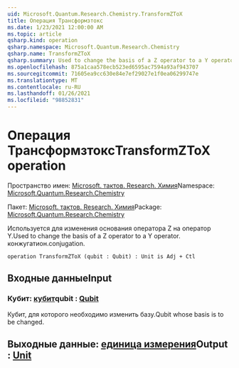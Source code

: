 ```yaml
---
uid: Microsoft.Quantum.Research.Chemistry.TransformZToX
title: Операция Трансформзтокс
ms.date: 1/23/2021 12:00:00 AM
ms.topic: article
qsharp.kind: operation
qsharp.namespace: Microsoft.Quantum.Research.Chemistry
qsharp.name: TransformZToX
qsharp.summary: Used to change the basis of a Z operator to a Y operator. conjugation.
ms.openlocfilehash: 875a1caa578ecb523ed6595ac7594a93af943707
ms.sourcegitcommit: 71605ea9cc630e84e7ef29027e1f0ea06299747e
ms.translationtype: MT
ms.contentlocale: ru-RU
ms.lasthandoff: 01/26/2021
ms.locfileid: "98852831"
---
```

# <a name="transformztox-operation"></a><span data-ttu-id="b0f13-102">Операция Трансформзтокс</span><span class="sxs-lookup"><span data-stu-id="b0f13-102">TransformZToX operation</span></span>

<span data-ttu-id="b0f13-103">Пространство имен: [Microsoft. тактов. Research. Химия](xref:Microsoft.Quantum.Research.Chemistry)</span><span class="sxs-lookup"><span data-stu-id="b0f13-103">Namespace: [Microsoft.Quantum.Research.Chemistry](xref:Microsoft.Quantum.Research.Chemistry)</span></span>

<span data-ttu-id="b0f13-104">Пакет: [Microsoft. тактов. Research. Химия](https://nuget.org/packages/Microsoft.Quantum.Research.Chemistry)</span><span class="sxs-lookup"><span data-stu-id="b0f13-104">Package: [Microsoft.Quantum.Research.Chemistry](https://nuget.org/packages/Microsoft.Quantum.Research.Chemistry)</span></span>


<span data-ttu-id="b0f13-105">Используется для изменения основания оператора Z на оператор Y.</span><span class="sxs-lookup"><span data-stu-id="b0f13-105">Used to change the basis of a Z operator to a Y operator.</span></span>
<span data-ttu-id="b0f13-106">конжугатион.</span><span class="sxs-lookup"><span data-stu-id="b0f13-106">conjugation.</span></span>

```qsharp
operation TransformZToX (qubit : Qubit) : Unit is Adj + Ctl
```


## <a name="input"></a><span data-ttu-id="b0f13-107">Входные данные</span><span class="sxs-lookup"><span data-stu-id="b0f13-107">Input</span></span>

### <a name="qubit--qubit"></a><span data-ttu-id="b0f13-108">Кубит: [кубит](xref:microsoft.quantum.lang-ref.qubit)</span><span class="sxs-lookup"><span data-stu-id="b0f13-108">qubit : [Qubit](xref:microsoft.quantum.lang-ref.qubit)</span></span>

<span data-ttu-id="b0f13-109">Кубит, для которого необходимо изменить базу.</span><span class="sxs-lookup"><span data-stu-id="b0f13-109">Qubit whose basis is to be changed.</span></span>



## <a name="output--unit"></a><span data-ttu-id="b0f13-110">Выходные данные: [единица измерения](xref:microsoft.quantum.lang-ref.unit)</span><span class="sxs-lookup"><span data-stu-id="b0f13-110">Output : [Unit](xref:microsoft.quantum.lang-ref.unit)</span></span>

